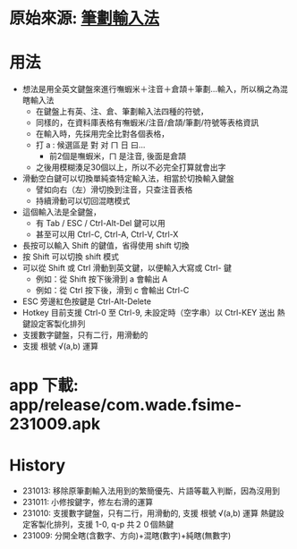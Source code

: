 # 原始來源: [筆劃輸入法][1]
# 用法
- 想法是用全英文鍵盤來進行嘸蝦米＋注音＋倉頡＋筆劃...輸入，所以稱之為混瞎輸入法
	- 在鍵盤上有英、注、倉、筆劃輸入法四種的符號，
	- 同樣的，在資料庫表格有嘸蝦米/注音/倉頡/筆劃/符號等表格資訊
	- 在輸入時，先採用完全比對各個表格，
	- 打 a : 候選區是 對 对 ㄇ 日 曰...
		- 前2個是嘸蝦米，ㄇ 是注音, 後面是倉頡
	- 之後用模糊湊足30個以上，所以不必完全打算就會出字
- 滑動空白鍵可以切換單純查特定輸入法，相當於切換輸入鍵盤
	- 譬如向右（左）滑切換到注音，只查注音表格
	- 持續滑動可以切回混瞎模式
- 這個輸入法是全鍵盤，
	- 有 Tab / ESC / Ctrl-Alt-Del 鍵可以用
	- 甚至可以用 Ctrl-C, Ctrl-A, Ctrl-V, Ctrl-X
- 長按可以輸入 Shift 的鍵值，省得使用 shift 切換
- 按 Shift 可以切換 shift 模式
- 可以從 Shift 或 Ctrl 滑動到英文鍵，以便輸入大寫或 Ctrl- 鍵
	- 例如：從 Shift 按下後滑到 a 會輸出 A
	- 例如：從 Ctrl 按下後，滑到 c 會輸出 Ctrl-C
- ESC 旁邊紅色按鍵是 Ctrl-Alt-Delete
- Hotkey 目前支援 Ctrl-0 至 Ctrl-9, 未設定時（空字串）以 Ctrl-KEY 送出
	熱鍵設定客製化排列
- 支援數字鍵盤，只有二行，用滑動的
- 支援 根號 √(a,b) 運算

# app 下載: app/release/com.wade.fsime-231009.apk
# History
- 231013: 移除原筆劃輸入法用到的繁簡優先、片語等載入判斷，因為沒用到
- 231011: 小修按鍵字，修左右滑的運算
- 231010: 支援數字鍵盤，只有二行，用滑動的, 支援 根號 √(a,b) 運算
	熱鍵設定客製化排列，支援 1-0, q-p 共２０個熱鍵
- 231009: 分開全瞎(含數字、方向)+混瞎(數字)+純瞎(無數字)

[1]: https://github.com/stroke-input/stroke-input-android
